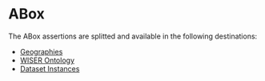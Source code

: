 # ABox

The ABox assertions are splitted and available in the following destinations:
- [Geographies](Ontologies\WISEROntology\geographies_ABox.ttl)
- [WISER Ontology](Ontologies\WISEROntology\WISEROntology_ABox.ttl)
- [Dataset Instances](Ontologies\WISEROntology\DatasetInstances_ABox.ttl)


